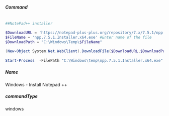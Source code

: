 ##### Command

```PowerShell

##NotePad++ installer

$DownloadURL = 'https://notepad-plus-plus.org/repository/7.x/7.5.1/npp.7.5.1.Installer.x64.exe'
$FileName = 'npp.7.5.1.Installer.x64.exe' #Enter name of the file
$DownloadPath = "C:\Windows\Temp\$FileName"
                     
(New-Object System.Net.WebClient).DownloadFile($DownloadURL,$DownloadPath) #Downloads the file
                     
Start-Process  -FilePath "C:\Windows\temp\npp.7.5.1.Installer.x64.exe" -ArgumentList  "/S"

```



##### Name
Windows - Install Notepad ++

##### commandType
windows
